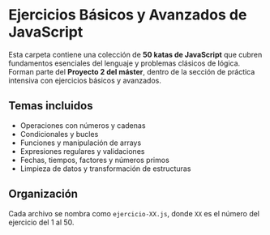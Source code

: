 # Ejercicios Básicos y Avanzados de JavaScript

Esta carpeta contiene una colección de **50 katas de JavaScript** que cubren fundamentos esenciales del lenguaje y problemas clásicos de lógica.  
Forman parte del **Proyecto 2 del máster**, dentro de la sección de práctica intensiva con ejercicios básicos y avanzados.

## Temas incluidos

- Operaciones con números y cadenas
- Condicionales y bucles
- Funciones y manipulación de arrays
- Expresiones regulares y validaciones
- Fechas, tiempos, factores y números primos
- Limpieza de datos y transformación de estructuras

## Organización

Cada archivo se nombra como `ejercicio-XX.js`, donde `XX` es el número del ejercicio del 1 al 50.

